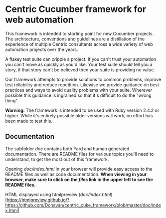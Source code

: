 # Centric Cucumber framework for web automation

This framework is intended to starting point for new Cucumber projects. The architecture, conventions and guidelines are a distillation of the experience of multiple Centric consultants across a wide variety of web automation projects over the years.

A flakey test suite can cripple a project.  If you can't trust your automation you can't move as quickly as you'd like.  Your test suite should tell you a story, if that story can't be believed then your suite is providing no value.

Our framework attempts to provide solutions to common problems, improve test reliability and reduce repetition.  Likewise we provide guidance on best practices and ways to avoid quality problems with your suite.  Wherever possible this guidance is ingrained so that it's difficult to do the "wrong thing".

**Warning:** The framework is intended to be used with Ruby version 2.4.2 or higher. While it's entirely possible older versions will work, no effort has been made to test this.


## Documentation
The subfolder *doc* contains both Yard and human generated documentation.  There are README files for various topics you'll need to understand, to get the most out of this framework. 

Opening *doc/index.html* in your browser will provide easy access to the README files as well as code documentation. **When viewing in your browser, make sure to click on the *files* link in the upper left to see the README files.**

HTML displayed using htmlpreview
(*doc/index.html*) [https://htmlpreview.github.io/?https://github.com/Donavan/centric_cuke_framework/blob/master/doc/index.html]
